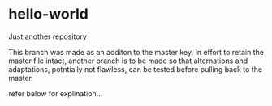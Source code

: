 # hello-world
Just another repository

This branch was made as an additon to the master key. In effort to retain the master file intact, another branch is to be made so that alternations and adaptations, potntially not flawless, can be tested before pulling back to the master.

refer below for explination...
